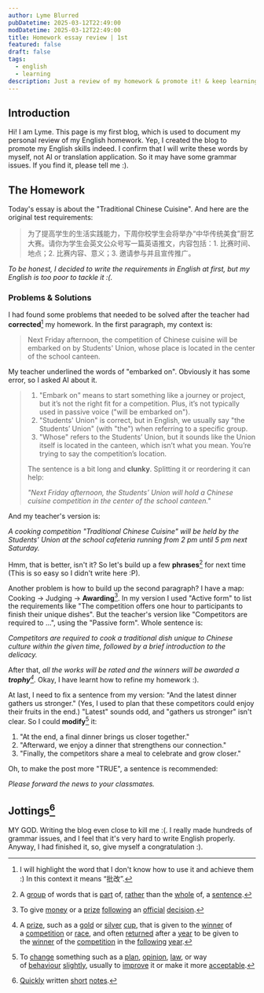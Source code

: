 ```yaml
---
author: Lyme Blurred
pubDatetime: 2025-03-12T22:49:00
modDatetime: 2025-03-12T22:49:00
title: Homework essay review | 1st
featured: false
draft: false
tags:
  - english
  - learning
description: Just a review of my homework & promote it! & keep learning English
---
```

## Introduction

Hi! I am Lyme. This page is my first blog, which is used to document my personal review of my English homework. Yep, I created the blog to promote my English skills indeed. I confirm that I will write these words by myself, not AI or translation application. So it may have some grammar issues. If you find it, please tell me :).

## The Homework

Today's essay is about the "Traditional Chinese Cuisine". And here are the original test requirements:

> 为了提高学生的生活实践能力，下周你校学生会将举办“中华传统美食”厨艺大赛。请你为学生会英文公众号写一篇英语推文，内容包括：1. 比赛时间、地点；2. 比赛内容、意义；3. 邀请参与并且宣传推广。

_To be honest, I decided to write the requirements in English at first, but my English is too poor to tackle it :(._

### Problems & Solutions

I had found some problems that needed to be solved after the teacher had **corrected**[^1] my homework. In the first paragraph, my context is:

> Next Friday afternoon, the competition of Chinese cuisine will be embarked on by Students' Union, whose place is located in the center of the school canteen.

My teacher underlined the words of "embarked on". Obviously it has some error, so I asked AI about it.

> 1. "Embark on" means to start something like a journey or project, but it’s not the right fit for a competition. Plus, it’s not typically used in passive voice ("will be embarked on").
> 2. "Students' Union" is correct, but in English, we usually say "the Students’ Union" (with "the") when referring to a specific group.
> 3. "Whose" refers to the Students’ Union, but it sounds like the Union itself is located in the canteen, which isn’t what you mean. You’re trying to say the competition’s location.
> 
> The sentence is a bit long and **clunky**. Splitting it or reordering it can help:
> 
> _"Next Friday afternoon, the Students’ Union will hold a Chinese cuisine competition in the center of the school canteen."_

And my teacher's version is:

_A cooking competition "Traditional Chinese Cuisine" will be held by the Students' Union at the school cafeteria running from 2 pm until 5 pm next Saturday._

Hmm, that is better, isn't it? So let's build up a few **phrases**[^2] for next time (This is so easy so I didn't write here :P).

Another problem is how to build up the second paragraph? I have a map: Cooking -> Judging -> **Awarding**[^3]. In my version I used "Active form" to list the requirements like "The competition offers one hour to participants to finish their unique dishes". But the teacher's version like "Competitors are required to ...", using the "Passive form". Whole sentence is:

_Competitors are required to cook a traditional dish unique to Chinese culture within the given time, followed by a brief introduction to the delicacy._

After that, _all the works will be rated and the winners will be awarded a **trophy**[^4]._ Okay, I have learnt how to refine my homework :).

At last, I need to fix a sentence from my version: "And the latest dinner gathers us stronger." (Yes, I used to plan that these competitors could enjoy their fruits in the end.) "Latest" sounds odd, and "gathers us stronger" isn't clear. So I could **modify**[^5] it:

1. "At the end, a final dinner brings us closer together."
2. "Afterward, we enjoy a dinner that strengthens our connection."
3. "Finally, the competitors share a meal to celebrate and grow closer."

Oh, to make the post more "TRUE", a sentence is recommended:

_Please forward the news to your classmates._

## Jottings[^6]

MY GOD. Writing the blog even close to kill me :(. I really made hundreds of grammar issues, and I feel that it's very hard to write English properly. Anyway, I had finished it, so, give myself a congratulation :).

[^1]: I will highlight the word that I don't know how to use it and achieve them :) In this context it means “批改”.
[^2]: A [group](https://dictionary.cambridge.org/dictionary/english/group "group") of words that is [part](https://dictionary.cambridge.org/dictionary/english/part "part") of, [rather](https://dictionary.cambridge.org/dictionary/english/rather "rather") than the [whole](https://dictionary.cambridge.org/dictionary/english/whole "whole") of, a [sentence](https://dictionary.cambridge.org/dictionary/english/sentence "sentence").
[^3]: To give [money](https://dictionary.cambridge.org/dictionary/english/money "money") or a [prize](https://dictionary.cambridge.org/dictionary/english/prize "prize") [following](https://dictionary.cambridge.org/dictionary/english/following "following") an [official](https://dictionary.cambridge.org/dictionary/english/official "official") [decision](https://dictionary.cambridge.org/dictionary/english/decision "decision").
[^4]: A [prize](https://dictionary.cambridge.org/dictionary/english/prize "prize"), such as a [gold](https://dictionary.cambridge.org/dictionary/english/gold "gold") or [silver](https://dictionary.cambridge.org/dictionary/english/silver "silver") [cup](https://dictionary.cambridge.org/dictionary/english/cup "cup"), that is given to the [winner](https://dictionary.cambridge.org/dictionary/english/winner "winner") of a [competition](https://dictionary.cambridge.org/dictionary/english/competition "competition") or [race](https://dictionary.cambridge.org/dictionary/english/race "race"), and often [returned](https://dictionary.cambridge.org/dictionary/english/returned "returned") after a [year](https://dictionary.cambridge.org/dictionary/english/year "year") to be given to the [winner](https://dictionary.cambridge.org/dictionary/english/winner "winner") of the [competition](https://dictionary.cambridge.org/dictionary/english/competition "competition") in the [following](https://dictionary.cambridge.org/dictionary/english/following "following") [year](https://dictionary.cambridge.org/dictionary/english/year "year").
[^5]: To [change](https://dictionary.cambridge.org/dictionary/english/change "change") something such as a [plan](https://dictionary.cambridge.org/dictionary/english/plan "plan"), [opinion](https://dictionary.cambridge.org/dictionary/english/opinion "opinion"), [law](https://dictionary.cambridge.org/dictionary/english/law "law"), or way of [behaviour](https://dictionary.cambridge.org/dictionary/english/behaviour "behaviour") [slightly](https://dictionary.cambridge.org/dictionary/english/slightly "slightly"), usually to [improve](https://dictionary.cambridge.org/dictionary/english/improve "improve") it or make it more [acceptable](https://dictionary.cambridge.org/dictionary/english/acceptable "acceptable").
[^6]: [Quickly](https://dictionary.cambridge.org/dictionary/english/quick "quickly") written [short](https://dictionary.cambridge.org/dictionary/english/short "short") [notes](https://dictionary.cambridge.org/dictionary/english/note "notes").
